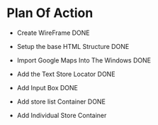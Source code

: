 # Plan Of Action

- Create WireFrame    DONE

- Setup the base HTML Structure    DONE

- Import Google Maps Into The Windows   DONE

- Add the Text Store Locator    DONE

- Add Input Box   DONE

- Add store list Container  DONE

- Add Individual  Store Container